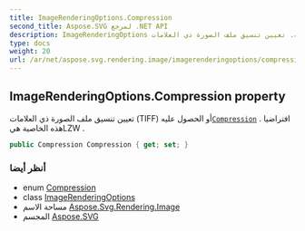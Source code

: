```yaml
---
title: ImageRenderingOptions.Compression
second_title: Aspose.SVG لمرجع .NET API
description: ImageRenderingOptions ملكية. تعيين تنسيق ملف الصورة ذي العلامات TIFF أو الحصول عليهCompression . افتراضيا هذه الخاصية هيLZW .
type: docs
weight: 20
url: /ar/net/aspose.svg.rendering.image/imagerenderingoptions/compression/
---
```

## ImageRenderingOptions.Compression property

تعيين تنسيق ملف الصورة ذي العلامات (TIFF) أو الحصول عليه[`Compression`](../../compression/) . افتراضيا هذه الخاصية هيLZW .

```csharp
public Compression Compression { get; set; }
```

### أنظر أيضا

* enum [Compression](../../compression/)
* class [ImageRenderingOptions](../)
* مساحة الاسم [Aspose.Svg.Rendering.Image](../../imagerenderingoptions/)
* المجسم [Aspose.SVG](../../../)



